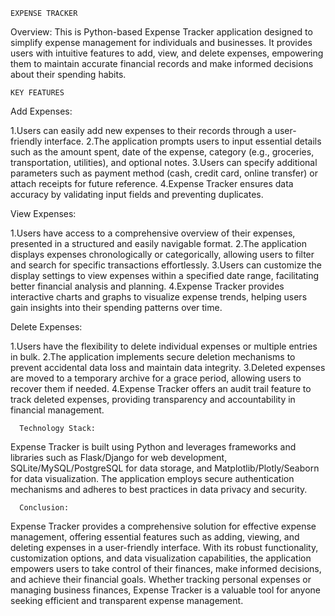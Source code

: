     EXPENSE TRACKER
  Overview:
  This is Python-based Expense Tracker application designed to simplify expense management for individuals and businesses. 
  It provides users with intuitive features to add, view, and delete expenses, empowering them to maintain accurate financial records and make informed decisions about their spending habits.
    
    KEY FEATURES
  Add Expenses:

1.Users can easily add new expenses to their records through a user-friendly interface.
2.The application prompts users to input essential details such as the amount spent, date of the expense, category (e.g., groceries, transportation, utilities), and optional notes.
3.Users can specify additional parameters such as payment method (cash, credit card, online transfer) or attach receipts for future reference.
4.Expense Tracker ensures data accuracy by validating input fields and preventing duplicates.

  View Expenses:

1.Users have access to a comprehensive overview of their expenses, presented in a structured and easily navigable format.
2.The application displays expenses chronologically or categorically, allowing users to filter and search for specific transactions effortlessly.
3.Users can customize the display settings to view expenses within a specified date range, facilitating better financial analysis and planning.
4.Expense Tracker provides interactive charts and graphs to visualize expense trends, helping users gain insights into their spending patterns over time.

  Delete Expenses:

1.Users have the flexibility to delete individual expenses or multiple entries in bulk.
2.The application implements secure deletion mechanisms to prevent accidental data loss and maintain data integrity.
3.Deleted expenses are moved to a temporary archive for a grace period, allowing users to recover them if needed.
4.Expense Tracker offers an audit trail feature to track deleted expenses, providing transparency and accountability in financial management.

      Technology Stack:

Expense Tracker is built using Python and leverages frameworks and libraries such as Flask/Django for web development, SQLite/MySQL/PostgreSQL for data storage, and Matplotlib/Plotly/Seaborn for data visualization. 
The application employs secure authentication mechanisms and adheres to best practices in data privacy and security.

      Conclusion:

Expense Tracker provides a comprehensive solution for effective expense management, offering essential features such as adding, viewing, and deleting expenses in a user-friendly interface. 
With its robust functionality, customization options, and data visualization capabilities, the application empowers users to take control of their finances, make informed decisions, and achieve their financial goals. 
Whether tracking personal expenses or managing business finances, Expense Tracker is a valuable tool for anyone seeking efficient and transparent expense management.

